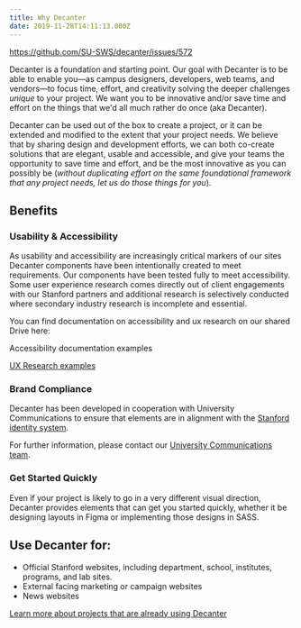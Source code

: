 ```yaml
---
title: Why Decanter
date: 2019-11-28T14:11:13.000Z
---
```

https://github.com/SU-SWS/decanter/issues/572

Decanter is a foundation and starting point. Our goal with Decanter is to be able to enable you—as campus designers, developers, web teams, and vendors—to focus time, effort, and creativity solving the deeper challenges _unique_ to your project. We want you to be innovative and/or save time and effort on the things that we'd all much rather do once (aka Decanter). 

Decanter can be used out of the box to create a project, or it can be extended and modified to the extent that your project needs. We believe that by sharing design and development efforts, we can both co-create solutions that are elegant, usable and accessible, and give your teams the opportunity to save time and effort, and be the most innovative as you can possibly be (_without duplicating effort on the same foundational framework that any project needs, let us do those things for you_). 



## Benefits

### Usability & Accessibility

As usability and accessibility are increasingly critical markers of our sites Decanter components have been intentionally created to meet requirements. Our components have been tested fully to meet accessibility. Some user experience research comes directly out of client engagements with our Stanford partners and additional research is selectively conducted where secondary industry research is incomplete and essential.

You can find documentation on accessibility and ux research on our shared Drive here: 

Accessibility documentation examples 

[UX Research examples](https://drive.google.com/drive/folders/15Jr7zIWphRb92VAP2_gOenZDY2HJ_HiQ)



### Brand Compliance

Decanter has been developed in cooperation with University Communications to ensure that elements are in alignment with the [Stanford identity system](identity.stanford.edu). 

For further information, please contact our [University Communications team](https://ucomm.stanford.edu/). 

### Get Started Quickly

Even if your project is likely to go in a very different visual direction, Decanter provides elements that can get you started quickly, whether it be designing layouts in Figma or implementing those designs in SASS.

## Use Decanter for:

* Official Stanford websites, including department, school, institutes, programs, and lab sites.
* External facing marketing or campaign websites
* News websites

[Learn more about projects that are already using Decanter](/page/about-projects-that-use-decanter/)
